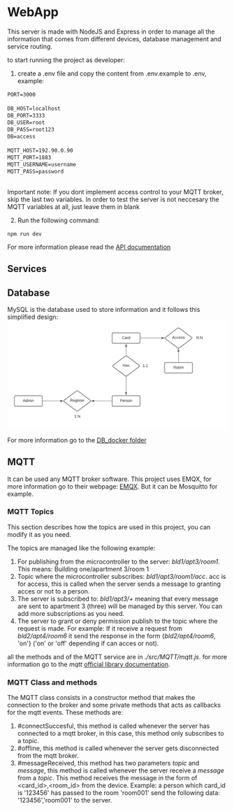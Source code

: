 # WebApp
This server is made with NodeJS and Express in order to manage all the information that comes from different devices, database management and service routing.

to start running the project as developer: 
1. create a .env file and copy the content from .env.example to .env, example:</br>
```
PORT=3000

DB_HOST=localhost
DB_PORT=3333
DB_USER=root
DB_PASS=root123
DB=access

MQTT_HOST=192.90.0.90
MQTT_PORT=1883
MQTT_USERNAME=username
MQTT_PASS=password
```
</br>
Important note: If you dont implement access control to your MQTT broker, skip the last two variables. In order to test the server is not neccesary the MQTT variables at all, just leave them in blank</br>

2. Run the following command: 
```
npm run dev
```

For more information please read the [API documentation](https://github.com/juamarCas/Access_control/wiki/API-Documentation "API Documentation")

## Services

## Database
MySQL is the database used to store information and it follows this simplified design: </br>
![all text](../images/DatabaseModel.png "Database model")

For more information go to the [DB_docker folder](https://github.com/juamarCas/Access_control/tree/main/DB_Docker "DB docker folder")

## MQTT
It can be used any MQTT broker software. This project uses EMQX, for more information go to their webpage: [EMQX](https://www.emqx.io/). But it can be Mosquitto for example.

### MQTT Topics

This section describes how the topics are used in this project, you can modify it as you need.

The topics are managed like the following example: </br>
1. For publishing from the microcontroller to the server: _bld1/apt3/room1_. This means: Building one/apartment 3/room 1
2. Topic where the microcontroller subscribes: _bld1/apt3/room1/acc_. acc is for access, this is called when the server sends a message to granting acces or not to a person.
3. The server is subscribed to: _bld1/apt3/+_ meaning that every message are sent to apartment 3 (three) will be managed by this server. You can add more subscriptions as you need.</br>
4. The server to grant or deny permission publish to the topic where the request is made. For example: If it receive a request from _bld2/apt4/room6_ it send the response in the form {_bld2/apt4/room6_, 'on'} ('on' or 'off' depending if can acces or not). </br>

all the methods and of the MQTT service are in _./src/MQTT/mqtt.js_. for more information go to the _mqtt_ [official library documentation](https://www.npmjs.com/package/mqtt "mqtt library documentation"). </br>

### MQTT Class and methods
The MQTT class consists in a constructor method that makes the connection to the broker and some private methods that acts as callbacks for the mqtt events. These methods are: </br>
1. #connectSuccesful, this method is called whenever the server has connected to a mqtt broker, in this case, this method only subscribes to a topic.
2. #offline, this method is called whenever the server gets disconnected from the mqtt broker.
3. #messageReceived, this method has two parameters _topic_ and _message_, this method is called whenever the server receive a _message_ from a _topic_. This method receives the message in the form of <card_id>,<room_id> from the device. Example: a person which card_id is '123456' has passed to the room 'room001' send the following data: '123456','room001' to the server.

